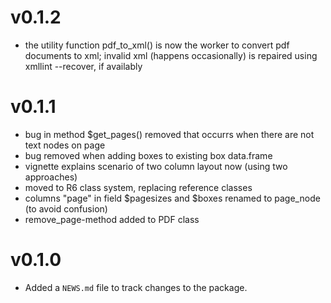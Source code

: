 # v0.1.2
* the utility function pdf_to_xml() is now the worker to convert pdf documents to xml;
invalid xml (happens occasionally) is repaired using xmllint --recover, if availably


# v0.1.1
* bug in method $get_pages() removed that occurrs when there are not text nodes on page
* bug removed when adding boxes to existing box data.frame
* vignette explains scenario of two column layout now (using two approaches)
* moved to R6 class system, replacing reference classes
* columns "page" in field $pagesizes and $boxes renamed to page_node (to avoid confusion)
* remove_page-method added to PDF class


# v0.1.0

* Added a `NEWS.md` file to track changes to the package.




